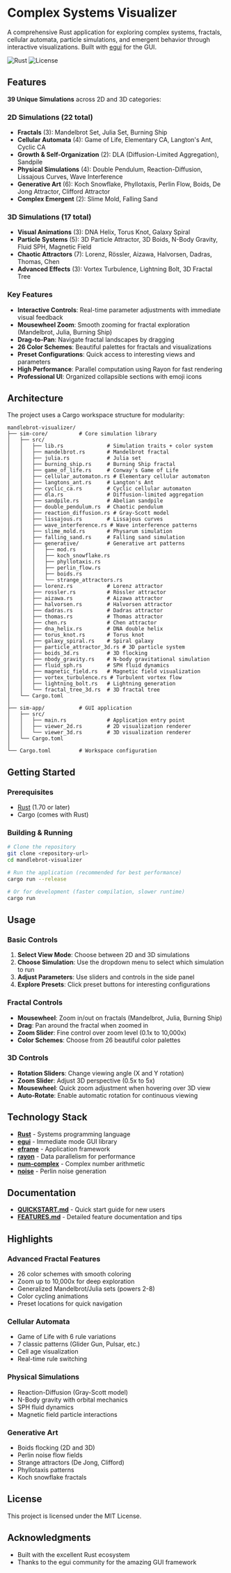 # Complex Systems Visualizer

A comprehensive Rust application for exploring complex systems, fractals, cellular automata, particle simulations, and emergent behavior through interactive visualizations. Built with [egui](https://github.com/emilk/egui) for the GUI.

![Rust](https://img.shields.io/badge/rust-%23000000.svg?style=flat&logo=rust&logoColor=white)
![License](https://img.shields.io/badge/license-MIT-blue.svg)

## Features

**39 Unique Simulations** across 2D and 3D categories:

### 2D Simulations (22 total)
- **Fractals** (3): Mandelbrot Set, Julia Set, Burning Ship
- **Cellular Automata** (4): Game of Life, Elementary CA, Langton's Ant, Cyclic CA
- **Growth & Self-Organization** (2): DLA (Diffusion-Limited Aggregation), Sandpile
- **Physical Simulations** (4): Double Pendulum, Reaction-Diffusion, Lissajous Curves, Wave Interference
- **Generative Art** (6): Koch Snowflake, Phyllotaxis, Perlin Flow, Boids, De Jong Attractor, Clifford Attractor
- **Complex Emergent** (2): Slime Mold, Falling Sand

### 3D Simulations (17 total)
- **Visual Animations** (3): DNA Helix, Torus Knot, Galaxy Spiral
- **Particle Systems** (5): 3D Particle Attractor, 3D Boids, N-Body Gravity, Fluid SPH, Magnetic Field
- **Chaotic Attractors** (7): Lorenz, Rössler, Aizawa, Halvorsen, Dadras, Thomas, Chen
- **Advanced Effects** (3): Vortex Turbulence, Lightning Bolt, 3D Fractal Tree

### Key Features
- **Interactive Controls**: Real-time parameter adjustments with immediate visual feedback
- **Mousewheel Zoom**: Smooth zooming for fractal exploration (Mandelbrot, Julia, Burning Ship)
- **Drag-to-Pan**: Navigate fractal landscapes by dragging
- **26 Color Schemes**: Beautiful palettes for fractals and visualizations
- **Preset Configurations**: Quick access to interesting views and parameters
- **High Performance**: Parallel computation using Rayon for fast rendering
- **Professional UI**: Organized collapsible sections with emoji icons

## Architecture

The project uses a Cargo workspace structure for modularity:

```
mandlebrot-visualizer/
├── sim-core/          # Core simulation library
│   ├── src/
│   │   ├── lib.rs              # Simulation traits + color system
│   │   ├── mandelbrot.rs       # Mandelbrot fractal
│   │   ├── julia.rs            # Julia set
│   │   ├── burning_ship.rs     # Burning Ship fractal
│   │   ├── game_of_life.rs     # Conway's Game of Life
│   │   ├── cellular_automaton.rs # Elementary cellular automaton
│   │   ├── langtons_ant.rs     # Langton's Ant
│   │   ├── cyclic_ca.rs        # Cyclic cellular automaton
│   │   ├── dla.rs              # Diffusion-limited aggregation
│   │   ├── sandpile.rs         # Abelian sandpile
│   │   ├── double_pendulum.rs  # Chaotic pendulum
│   │   ├── reaction_diffusion.rs # Gray-Scott model
│   │   ├── lissajous.rs        # Lissajous curves
│   │   ├── wave_interference.rs # Wave interference patterns
│   │   ├── slime_mold.rs       # Physarum simulation
│   │   ├── falling_sand.rs     # Falling sand simulation
│   │   ├── generative/         # Generative art patterns
│   │   │   ├── mod.rs
│   │   │   ├── koch_snowflake.rs
│   │   │   ├── phyllotaxis.rs
│   │   │   ├── perlin_flow.rs
│   │   │   ├── boids.rs
│   │   │   └── strange_attractors.rs
│   │   ├── lorenz.rs           # Lorenz attractor
│   │   ├── rossler.rs          # Rössler attractor
│   │   ├── aizawa.rs           # Aizawa attractor
│   │   ├── halvorsen.rs        # Halvorsen attractor
│   │   ├── dadras.rs           # Dadras attractor
│   │   ├── thomas.rs           # Thomas attractor
│   │   ├── chen.rs             # Chen attractor
│   │   ├── dna_helix.rs        # DNA double helix
│   │   ├── torus_knot.rs       # Torus knot
│   │   ├── galaxy_spiral.rs    # Spiral galaxy
│   │   ├── particle_attractor_3d.rs # 3D particle system
│   │   ├── boids_3d.rs         # 3D flocking
│   │   ├── nbody_gravity.rs    # N-body gravitational simulation
│   │   ├── fluid_sph.rs        # SPH fluid dynamics
│   │   ├── magnetic_field.rs   # Magnetic field visualization
│   │   ├── vortex_turbulence.rs # Turbulent vortex flow
│   │   ├── lightning_bolt.rs   # Lightning generation
│   │   └── fractal_tree_3d.rs  # 3D fractal tree
│   └── Cargo.toml
│
├── sim-app/           # GUI application
│   ├── src/
│   │   ├── main.rs             # Application entry point
│   │   ├── viewer_2d.rs        # 2D visualization renderer
│   │   └── viewer_3d.rs        # 3D visualization renderer
│   └── Cargo.toml
│
└── Cargo.toml         # Workspace configuration
```

## Getting Started

### Prerequisites

- [Rust](https://www.rust-lang.org/tools/install) (1.70 or later)
- Cargo (comes with Rust)

### Building & Running

```bash
# Clone the repository
git clone <repository-url>
cd mandlebrot-visualizer

# Run the application (recommended for best performance)
cargo run --release

# Or for development (faster compilation, slower runtime)
cargo run
```

## Usage

### Basic Controls

1. **Select View Mode**: Choose between 2D and 3D simulations
2. **Choose Simulation**: Use the dropdown menu to select which simulation to run
3. **Adjust Parameters**: Use sliders and controls in the side panel
4. **Explore Presets**: Click preset buttons for interesting configurations

### Fractal Controls

- **Mousewheel**: Zoom in/out on fractals (Mandelbrot, Julia, Burning Ship)
- **Drag**: Pan around the fractal when zoomed in
- **Zoom Slider**: Fine control over zoom level (0.1x to 10,000x)
- **Color Schemes**: Choose from 26 beautiful color palettes

### 3D Controls

- **Rotation Sliders**: Change viewing angle (X and Y rotation)
- **Zoom Slider**: Adjust 3D perspective (0.5x to 5x)
- **Mousewheel**: Quick zoom adjustment when hovering over 3D view
- **Auto-Rotate**: Enable automatic rotation for continuous viewing

## Technology Stack

- **[Rust](https://www.rust-lang.org/)** - Systems programming language
- **[egui](https://github.com/emilk/egui)** - Immediate mode GUI library
- **[eframe](https://github.com/emilk/egui/tree/master/crates/eframe)** - Application framework
- **[rayon](https://github.com/rayon-rs/rayon)** - Data parallelism for performance
- **[num-complex](https://github.com/rust-num/num-complex)** - Complex number arithmetic
- **[noise](https://github.com/Razaekel/noise-rs)** - Perlin noise generation

## Documentation

- **[QUICKSTART.md](QUICKSTART.md)** - Quick start guide for new users
- **[FEATURES.md](FEATURES.md)** - Detailed feature documentation and tips

## Highlights

### Advanced Fractal Features
- 26 color schemes with smooth coloring
- Zoom up to 10,000x for deep exploration
- Generalized Mandelbrot/Julia sets (powers 2-8)
- Color cycling animations
- Preset locations for quick navigation

### Cellular Automata
- Game of Life with 6 rule variations
- 7 classic patterns (Glider Gun, Pulsar, etc.)
- Cell age visualization
- Real-time rule switching

### Physical Simulations
- Reaction-Diffusion (Gray-Scott model)
- N-Body gravity with orbital mechanics
- SPH fluid dynamics
- Magnetic field particle interactions

### Generative Art
- Boids flocking (2D and 3D)
- Perlin noise flow fields
- Strange attractors (De Jong, Clifford)
- Phyllotaxis patterns
- Koch snowflake fractals

## License

This project is licensed under the MIT License.

## Acknowledgments

- Built with the excellent Rust ecosystem
- Thanks to the egui community for the amazing GUI framework
